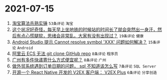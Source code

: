 # 2021-07-15

1. [淘宝算法杀熟实锤](https://www.v2ex.com/t/789616) `53条评论` `淘宝`
1. [这个状况好奇怪，每天早上坐地铁的时候站的时间长了就会突然出一身汗，然后有点心慌腿软，思绪会非常乱。大家有没有出现过？](https://www.v2ex.com/t/789608) `19条评论` `健康`
1. [Android Studio 提示 Cannot resolve symbol 'XXX' 问题如何解决？](https://www.v2ex.com/t/789610) `15条评论` `Android`
1. [阿里云 ECS 无法 git clone GitHub repo](https://www.v2ex.com/t/789604) `8条评论` `程序员`
1. [广州有多件快递寄什么方式便宜呢？](https://www.v2ex.com/t/789601) `8条评论` `广州`
1. [做外贸系统遇到订单日期的问题， sql 不知道该怎么写](https://www.v2ex.com/t/789614) `7条评论` `SQL Server`
1. [开源一个 React Native 开发的 V2EX 客户端： V2EX Plus](https://www.v2ex.com/t/789615) `6条评论` `分享创造`
